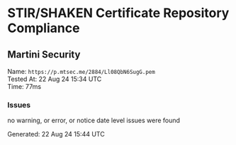 # STIR/SHAKEN Certificate Repository Compliance

## Martini Security

Name: `https://p.mtsec.me/2884/Ll08QbN6SugG.pem`\
Tested At: 22 Aug 24 15:34 UTC\
Time: 77ms

### Issues

no warning, or error, or notice date level issues were found

Generated: 22 Aug 24 15:44 UTC